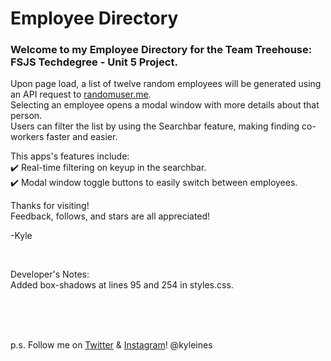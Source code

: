 # Employee Directory

### Welcome to my Employee Directory for the Team Treehouse: FSJS Techdegree - Unit 5 Project.

Upon page load, a list of twelve random employees will be generated using an API request to [randomuser.me](https://randomuser.me/). \
Selecting an employee opens a modal window with more details about that person. \
Users can filter the list by using the Searchbar feature, making finding co-workers faster and easier.

This apps's features include: \
:heavy_check_mark: Real-time filtering on keyup in the searchbar. \
:heavy_check_mark: Modal window toggle buttons to easily switch between employees.

Thanks for visiting! \
Feedback, follows, and stars are all appreciated!

-Kyle

<br>

Developer's Notes: \
Added box-shadows at lines 95 and 254 in styles.css.

<br>
<br>
<br>

p.s. Follow me on [Twitter](https://twitter.com/kyleines) & [Instagram](https://instagram.com/kyleines)! @kyleines